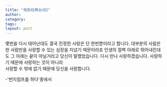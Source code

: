 ```yaml
---
title: "电影经典台词2"
author:
category: 
tags: 
layout: post
---
```

몇번을 다시 태어난대도
결국 진정한 사랑은 단 한번뿐이라고 합니다.
대부분의 사람은 한 사람만을
사랑할 수 있는 심장을 지녔기 때문이라죠
인생의 절벽 아래로 뛰어내린대도
그 아래는 끝이 아닐거라고 당신이 말했었습니다.
다시 만나 사랑하겠습니다.
사랑하기 때문에 사랑하는 것이 아니라  
사랑할 수 밖에 없기 때문에 당신을 사랑합니다. 

-'번지점프를 하다'중에서

